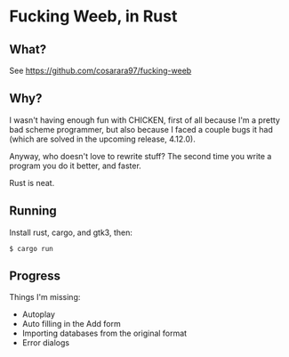 Fucking Weeb, in Rust
=====================

What?
-----

See <https://github.com/cosarara97/fucking-weeb>

Why?
---

I wasn't having enough fun with CHICKEN,
first of all because I'm a pretty bad scheme programmer,
but also because I faced a couple bugs it had
(which are solved in the upcoming release, 4.12.0).

Anyway, who doesn't love to rewrite stuff?
The second time you write a program you do it better, and faster.

Rust is neat.

Running
-------

Install rust, cargo, and gtk3, then:

    $ cargo run


Progress
--------

Things I'm missing:

* Autoplay
* Auto filling in the Add form
* Importing databases from the original format
* Error dialogs

